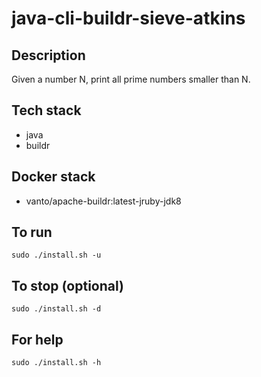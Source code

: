 # java-cli-buildr-sieve-atkins

## Description
Given a number N, print all prime numbers smaller than N.

## Tech stack
- java
- buildr

## Docker stack
- vanto/apache-buildr:latest-jruby-jdk8

## To run
`sudo ./install.sh -u`

## To stop (optional)
`sudo ./install.sh -d`

## For help
`sudo ./install.sh -h`
